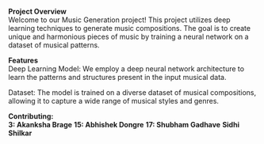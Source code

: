 <B>Project Overview</b><BR>
Welcome to our Music Generation project! This project utilizes deep learning techniques to generate music compositions. The goal is to create unique and harmonious pieces of music by training a neural network on a dataset of musical patterns.<BR>

<b>Features</b><BR>
Deep Learning Model: We employ a deep neural network architecture to learn the patterns and structures present in the input musical data.<br>

Dataset: The model is trained on a diverse dataset of musical compositions, allowing it to capture a wide range of musical styles and genres.<BR>


<b>Contributing:</b><BR>
<b>3: Akanksha Brage</b>
<b>15: Abhishek Dongre</b>
<b>17: Shubham Gadhave</b>
<b> Sidhi Shilkar</b>
